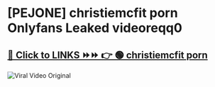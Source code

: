 
 # [PEJONE] christiemcfit porn Onlyfans Leaked videoreqq0

## <h2><a href="https://clipsfans.com/christiemcfit_porn&ref=git">🔗 Click to LINKS ⏩⏩ 👉 🟢 christiemcfit porn </a></h2>

<a href="https://clipsfans.com/christiemcfit_porn&ref=git" rel="nofollow" data-target="animated-image.originalLink"><img src="https://i.ibb.co.com/xMMVF88/686577567.gif" alt="Viral Video Original" style="max-width: 100%; display: inline-block;" data-target="animated-image.originalImage"></a>

